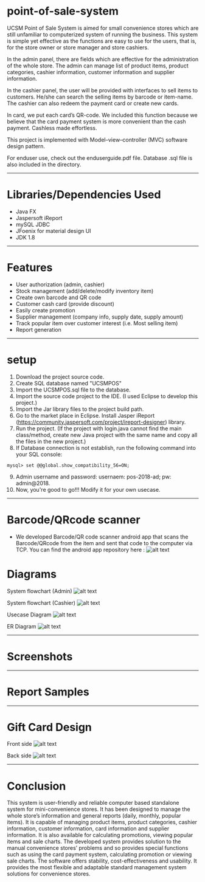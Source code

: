 # point-of-sale-system
UCSM Point of Sale System is aimed for small convenience stores which are still unfamiliar to computerized system of running the business. This system is simple yet effective as the functions are easy to use for the users, that is, for the store owner or store manager and store cashiers.

In the admin panel, there are fields which are effective for the administration of the whole store. The admin can manage list of product items, product categories, cashier information, customer information and supplier information.

In the cashier panel, the user will be provided with interfaces to sell items to customers. He/she can search the selling items by barcode or item-name. The cashier can also redeem the payment card or create new cards.

In card, we put each card’s QR-code. We included this function because we believe that the card payment system is more convenient than the cash payment. Cashless made effortless.

This project is implemented with Model–view–controller (MVC) software design pattern.

For enduser use, check out the enduserguide.pdf file. 
Database .sql file is also included in the directory.

<hr>

# Libraries/Dependencies Used
- Java FX
- Jaspersoft iReport
- mySQL JDBC
- JFoenix for material design UI
- JDK 1.8

<hr>

# Features 
- User authorization (admin, cashier)
- Stock management (add/delete/modify inventory item)
- Create own barcode and QR code
- Customer cash card (provide discount)
- Easily create promotion
- Supplier management (company info, supply date, supply amount)
- Track popular item over customer interest (i.e. Most selling item)
- Report generation

<hr>

# setup
1. Download the project source code.
2. Create SQL database named "UCSMPOS"
3. Import the UCSMPOS.sql file to the database. 
4. Import the source code project to the IDE. (I used Eclipse to develop this project.)
5. Import the Jar library files to the project build path.
6. Go to the market place in Eclipse. Install Jasper iReport (https://community.jaspersoft.com/project/ireport-designer) library. 
7. Run the project. (If the project with login.java cannot find the main class/method, create new Java project with the same name and copy all the files in the new project.)
8. If Database connection is not establish, run the following command into your SQL console:
```
mysql> set @@global.show_compatibility_56=ON;
```
9. Admin username and password: usernaem: pos-2018-ad; pw: admin@2018.
10. Now, you're good to go!!! Modify it for your own usecase. 

<hr>

# Barcode/QRcode scanner
- We developed Barcode/QR code scanner android app that scans the Barcode/QRcode from the item and sent that code to the computer via TCP. You can find the android app repository here : 
![alt text](https://github.com/hanlinag/point-of-sale-system/blob/master/images/barcode.png?raw=true)

# Diagrams
System flowchart (Admin)
![alt text](https://raw.githubusercontent.com/hanlinag/point-of-sale-system/master/images/adminflowchart.png)

System flowchart (Cashier)
![alt text](https://github.com/hanlinag/point-of-sale-system/blob/master/images/cashierflowchart.png?raw=true)

Usecase Diagram
![alt text](https://github.com/hanlinag/point-of-sale-system/blob/master/images/ucscasefinal.png?raw=true)


ER Diagram
![alt text](https://github.com/hanlinag/point-of-sale-system/blob/master/images/ER%20Final.png?raw=true)

<hr>

# Screenshots


<hr>

# Report Samples


<hr>

# Gift Card Design
Front side
![alt text](https://github.com/hanlinag/point-of-sale-system/blob/master/images/cardfinalfront.png?raw=true)

Back side
![alt text](https://github.com/hanlinag/point-of-sale-system/blob/master/images/cardfinalback.png?raw=true)
<hr>

# Conclusion
This system is user-friendly and reliable computer based standalone system for mini-convenience stores. It has been designed to manage the whole store’s information and general reports (daily, monthly, popular items). It is capable of managing product items, product categories, cashier information, customer information, card information and supplier information. It is also available for calculating promotions, viewing popular items and sale charts. The developed system provides solution to the manual convenience stores’ problems and so provides special functions such as using the card payment system, calculating promotion or viewing sale charts. The software offers stability, cost-effectiveness and usability. It provides the most flexible and adaptable standard management system solutions for convenience stores.